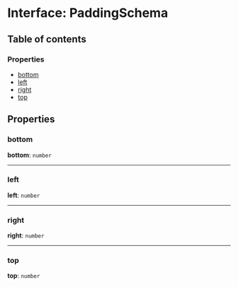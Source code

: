 # Interface: PaddingSchema

## Table of contents

### Properties

* [bottom](/auto-docs/editor/interfaces/PaddingSchema-1.md#bottom)
* [left](/auto-docs/editor/interfaces/PaddingSchema-1.md#left)
* [right](/auto-docs/editor/interfaces/PaddingSchema-1.md#right)
* [top](/auto-docs/editor/interfaces/PaddingSchema-1.md#top)

## Properties

### bottom

**bottom**: `number`

***

### left

**left**: `number`

***

### right

**right**: `number`

***

### top

**top**: `number`
